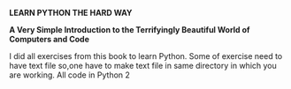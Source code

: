 **LEARN PYTHON THE HARD WAY**

**A Very Simple Introduction to the Terrifyingly Beautiful World of Computers and Code**

I did all exercises from this book to learn Python. Some of exercise need to have text file so,one have to make text file in same directory in which you are working. All code in Python 2
